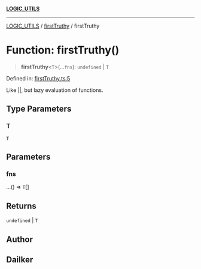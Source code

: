 [**LOGIC_UTILS**](../../README.md)

***

[LOGIC_UTILS](../../README.md) / [firstTruthy](../README.md) / firstTruthy

# Function: firstTruthy()

> **firstTruthy**\<`T`\>(...`fns`): `undefined` \| `T`

Defined in: [firstTruthy.ts:5](https://github.com/dailker/everyutil/blob/0ec5ce08552e5059ec58e2975404aeb74a6202b1/src/logic/firstTruthy.ts#L5)

Like ||, but lazy evaluation of functions.

## Type Parameters

### T

`T`

## Parameters

### fns

...() => `T`[]

## Returns

`undefined` \| `T`

## Author

## Dailker
